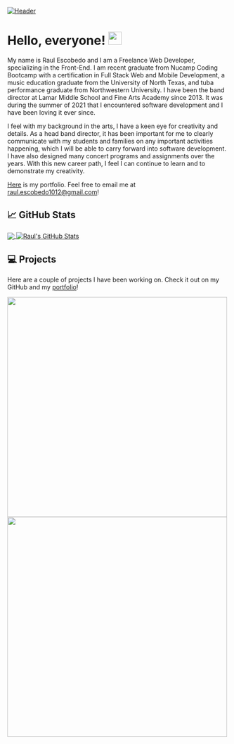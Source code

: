 [![Header](https://user-images.githubusercontent.com/88142181/156945868-b292e553-71cd-4990-9121-e1e824d720e0.jpeg "Header")](https://raulescobedo-portfolio.netlify.app/)



# Hello, everyone! <img src="https://raw.githubusercontent.com/MartinHeinz/MartinHeinz/master/wave.gif" width="30px">

My name is Raul Escobedo and I am a Freelance Web Developer, specializing in the Front-End. I am recent graduate from Nucamp Coding Bootcamp with a certification in Full Stack Web and Mobile Development, a music education graduate from the University of North Texas, and tuba performance graduate from Northwestern University. I have been the band director at Lamar Middle School and Fine Arts Academy since 2013. It was during the summer of 2021 that I encountered software development and I have been loving it ever since. 

I feel with my background in the arts, I have a keen eye for creativity and details. As a head band director, it has been important for me to clearly communicate with my students and families on any important activities happening, which I will be able to carry forward into software development. I have also designed many concert programs and assignments over the years. With this new career path, I feel I can continue to learn and to demonstrate my creativity.

<a href="https://raulescobedo-portfolio.netlify.app/" target="_blank">Here</a> is my portfolio. Feel free to email me at <a href="mailto:raul.escobedo1012@gmail.com">raul.escobedo1012@gmail.com</a>!

## &#x1f4c8; GitHub Stats

<a href="https://github.com/rjescobedo" target="_blank">
  <img align="center" src="https://github-readme-stats.vercel.app/api/top-langs/?username=rjescobedo&hide=pug&title_color=ffffff&text_color=c9cacc&line_height=27&icon_color=2bbc8a&bg_color=1d1f21" />
 </a>
 <a href="https://github.com/rjescobedo"  target="_blank">
  <img align="center" src="https://github-readme-stats.vercel.app/api?username=rjescobedo&show_icons=true&line_height=27&count_private=true&title_color=ffffff&text_color=c9cacc&icon_color=2bbc8a&bg_color=1d1f21" alt="Raul's GitHub Stats" />
  </a>


## &#x1F4BB; Projects

Here are a couple of projects I have been working on. Check it out on my GitHub and my <a href="https://raulescobedo-portfolio.netlify.app/" target="_blank">portfolio</a>!

<a href="https://github.com/rjescobedo/thetrainer">
  <img src="https://user-images.githubusercontent.com/88142181/156946246-e6e54268-2100-499c-8508-e951dccb35f8.png" height="500"/>
</a>
<a href="https://github.com/pgartrell/okb">
<img src="https://user-images.githubusercontent.com/88142181/156960492-9ea15f19-12d5-43c1-989d-1bfbe7f4a482.png" height="500"/>
</a>
